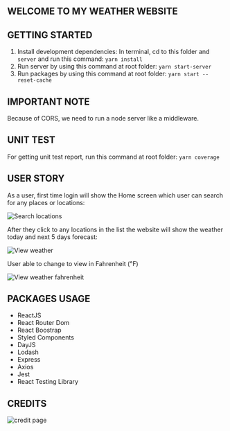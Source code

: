 ## WELCOME TO MY WEATHER WEBSITE

## GETTING STARTED
1. Install development dependencies: In terminal, cd to this folder and `server` and run this command:
`yarn install`
2. Run server by using this command at root folder:
`yarn start-server`
3. Run packages by using this command at root folder:
`yarn start --reset-cache`
## IMPORTANT NOTE
Because of CORS, we need to run a node server like a middleware.
## UNIT TEST
For getting unit test report, run this command at root folder:
`yarn coverage`
## USER STORY

As a user, first time login will show the Home screen which user can search for any places or locations:

![Search locations](https://i.imgur.com/HvCTQue.png)

After they click to any locations in the list the website will show the weather today and next 5 days forecast:

![View weather](https://i.imgur.com/EDvTIXq.png)

User able to change to view in Fahrenheit (℉)

![View weather fahrenheit](https://i.imgur.com/KioFI7v.png)

## PACKAGES USAGE

- ReactJS
- React Router Dom
- React Boostrap
- Styled Components
- DayJS
- Lodash
- Express
- Axios
- Jest
- React Testing Library

## CREDITS
![credit page](https://i.imgur.com/C6jw08p.png)
